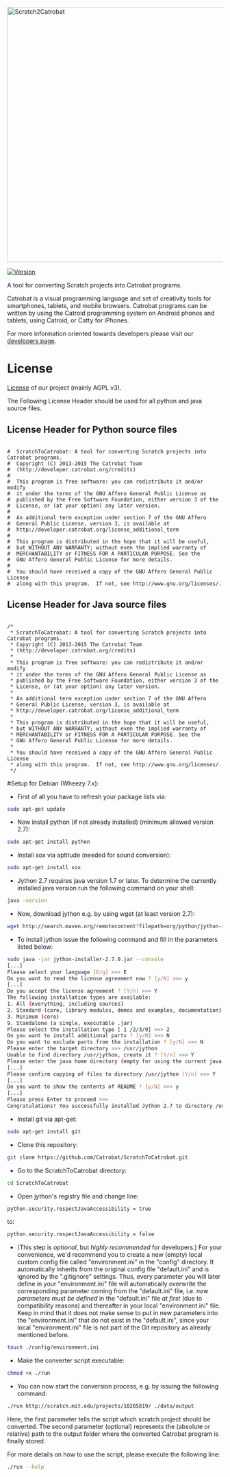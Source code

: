 <img title="Scratch2Catrobat" src="https://cloud.githubusercontent.com/assets/3843968/9567706/5a084d76-4f35-11e5-9e3b-5a49256fde86.png" width=595 />

[![Version](https://img.shields.io/badge/version-0.4a-blue.svg)](https://img.shields.io/badge/version-0.4a-blue.svg)

A tool for converting Scratch projects into Catrobat programs.

Catrobat is a visual programming language and set of creativity tools for smartphones, tablets, and mobile browsers. Catrobat programs can be written by using the Catroid programming system on Android phones and tablets, using Catroid, or Catty for iPhones.

For more information oriented towards developers please visit our [developers page](http://developer.catrobat.org/).

# License

[License](http://developer.catrobat.org/licenses) of our project (mainly AGPL v3).

The Following License Header should be used for all python and java source files.

## License Header for Python source files
<pre lang="python"><code>
#  ScratchToCatrobat: A tool for converting Scratch projects into Catrobat programs.
#  Copyright (C) 2013-2015 The Catrobat Team
#  (http://developer.catrobat.org/credits)
#
#  This program is free software: you can redistribute it and/or modify
#  it under the terms of the GNU Affero General Public License as
#  published by the Free Software Foundation, either version 3 of the
#  License, or (at your option) any later version.
#
#  An additional term exception under section 7 of the GNU Affero
#  General Public License, version 3, is available at
#  http://developer.catrobat.org/license_additional_term
#
#  This program is distributed in the hope that it will be useful,
#  but WITHOUT ANY WARRANTY; without even the implied warranty of
#  MERCHANTABILITY or FITNESS FOR A PARTICULAR PURPOSE. See the
#  GNU Affero General Public License for more details.
#
#  You should have received a copy of the GNU Affero General Public License
#  along with this program.  If not, see http://www.gnu.org/licenses/.
</code></pre>

## License Header for Java source files
<pre lang="java"><code>
/*
 * ScratchToCatrobat: A tool for converting Scratch projects into Catrobat programs.
 * Copyright (C) 2013-2015 The Catrobat Team
 * (http://developer.catrobat.org/credits)
 *
 * This program is free software: you can redistribute it and/or modify
 * it under the terms of the GNU Affero General Public License as
 * published by the Free Software Foundation, either version 3 of the
 * License, or (at your option) any later version.
 *
 * An additional term exception under section 7 of the GNU Affero
 * General Public License, version 3, is available at
 * http://developer.catrobat.org/license_additional_term
 *
 * This program is distributed in the hope that it will be useful,
 * but WITHOUT ANY WARRANTY; without even the implied warranty of
 * MERCHANTABILITY or FITNESS FOR A PARTICULAR PURPOSE. See the
 * GNU Affero General Public License for more details.
 *
 * You should have received a copy of the GNU Affero General Public License
 * along with this program.  If not, see http://www.gnu.org/licenses/.
 */
</code></pre>

#Setup for Debian (Wheezy 7.x):

* First of all you have to refresh your package lists via:
```sh
sudo apt-get update
```
* Now install python (if not already installed) (minimum allowed version 2.7):
```sh
sudo apt-get install python
```
* Install sox via aptitude (needed for sound conversion):
```sh
sudo apt-get install sox
```
* Jython 2.7 requires java version 1.7 or later. To determine the currently installed java version run the following command on your shell:
```sh
java -version
```
* Now, download jython e.g. by using wget (at least version 2.7):
```sh
wget http://search.maven.org/remotecontent?filepath=org/python/jython-installer/2.7.0/jython-installer-2.7.0.jar
```
* To install jython issue the following command and fill in the parameters listed below:
```sh
sudo java -jar jython-installer-2.7.0.jar --console
[...]
Please select your language [E/g] >>> E
Do you want to read the license agreement now ? [y/N] >>> y
[...]
Do you accept the license agreement ? [Y/n] >>> Y
The following installation types are available:
1. All (everything, including sources)
2. Standard (core, library modules, demos and examples, documentation)
3. Minimum (core)
9. Standalone (a single, executable .jar)
Please select the installation type [ 1 /2/3/9] >>> 2
Do you want to install additional parts ? [y/N] >>> N
Do you want to exclude parts from the installation ? [y/N] >>> N
Please enter the target directory >>> /usr/jython
Unable to find directory /usr/jython, create it ? [Y/n] >>> Y
Please enter the java home directory (empty for using the current java runtime) >>>
[...]
Please confirm copying of files to directory /usr/jython [Y/n] >>> Y
[...]
Do you want to show the contents of README ? [y/N] >>> y
[...]
Please press Enter to proceed >>>
Congratulations! You successfully installed Jython 2.7 to directory /usr/jython.
```

* Install git via apt-get:
```sh
sudo apt-get install git
```
* Clone this repository:
```sh
git clone https://github.com/Catrobat/ScratchToCatrobat.git
```
* Go to the ScratchToCatrobat directory:
```sh
cd ScratchToCatrobat
```
* Open jython's registry file and change line:
```sh
python.security.respectJavaAccessibility = true
```
to:
```sh
python.security.respectJavaAccessibility = false
```

* (This step is *optional*, but *highly recommended* for developers.) For your convenience, we'd recommend you to create a new (empty) local custom config file called "environment.ini" in the "config" directory. It automatically inherits from the original config file "default.ini" and is ignored by the ".gitignore" settings. Thus, every parameter you will later define in your "environment.ini" file will automatically overwrite the corresponding parameter coming from the "default.ini" file, i.e. *new parameters* *must be defined* in the "default.ini" file *at first* (due to compatibility reasons) and thereafter in your local "environment.ini" file. Keep in mind that it does not make sense to put in new parameters into the "environment.ini" that do not exist in the "default.ini", since your local "environment.ini" file is not part of the Git repository as already mentioned before.
```sh
touch ./config/environment.ini
```

* Make the converter script executable:
```sh
chmod +x ./run
```

* You can now start the conversion process, e.g. by issuing the following command:
```sh
./run http://scratch.mit.edu/projects/10205819/ ./data/output
```

Here, the first parameter tells the script which scratch project should be converted.
The second parameter (optional) represents the (absolute or relative) path to the output folder where the converted Catrobat program is finally stored.

For more details on how to use the script, please execute the following line:
```sh
./run --help
```
